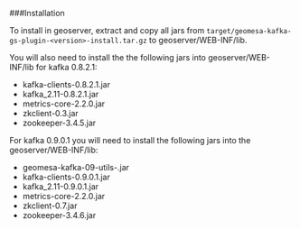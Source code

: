 ###Installation

To install in geoserver, extract and copy all jars from ```target/geomesa-kafka-gs-plugin-<version>-install.tar.gz``` to
geoserver/WEB-INF/lib.

You will also need to install the the following jars into geoserver/WEB-INF/lib for kafka 0.8.2.1:
* kafka-clients-0.8.2.1.jar
* kafka_2.11-0.8.2.1.jar
* metrics-core-2.2.0.jar
* zkclient-0.3.jar
* zookeeper-3.4.5.jar

For kafka 0.9.0.1 you will need to install the following jars into the geoserver/WEB-INF/lib:
* geomesa-kafka-09-utils-<version>.jar
* kafka-clients-0.9.0.1.jar
* kafka_2.11-0.9.0.1.jar
* metrics-core-2.2.0.jar
* zkclient-0.7.jar
* zookeeper-3.4.6.jar